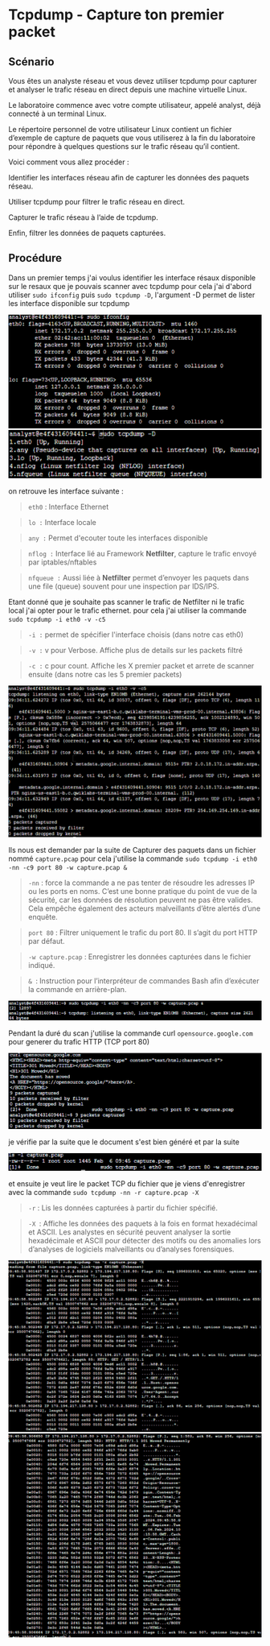 # Tcpdump - Capture ton premier packet
## Scénario 

Vous êtes un analyste réseau et vous devez utiliser tcpdump pour capturer et analyser le trafic réseau en direct depuis une machine virtuelle Linux.

Le laboratoire commence avec votre compte utilisateur, appelé analyst, déjà connecté à un terminal Linux.

Le répertoire personnel de votre utilisateur Linux contient un fichier d’exemple de capture de paquets que vous utiliserez à la fin du laboratoire pour répondre à quelques questions sur le trafic réseau qu’il contient.

Voici comment vous allez procéder :

Identifier les interfaces réseau afin de capturer les données des paquets réseau.

Utiliser tcpdump pour filtrer le trafic réseau en direct.

Capturer le trafic réseau à l’aide de tcpdump.

Enfin, filtrer les données de paquets capturées.

## Procédure

  Dans un premier temps j'ai voulus identifier les interface résaux disponible sur le resaux que je pouvais scanner avec tcpdump pour cela j'ai d'abord utiliser `sudo ifconfig` puis `sudo tcpdump -D`, l'argument -D permet de lister les interface disponible sur tcpdump

![ifconfig](ifconfig.png)
![tcpdump-D](tcpdump-D.png)

on retrouve les interface suivante : 

>`eth0` : Interface Ethernet

>`lo :` Interface locale  

>`any :` Permet d'ecouter toute les interfaces disponible  

>`nflog :` Interface lié au Framework **Netfilter**, capture le trafic envoyé par iptables/nftables  

>`nfqueue :` Aussi liée à **Netfilter** permet d’envoyer les paquets dans une file (queue) souvent pour une inspection par IDS/IPS.

Etant donné que je souhaite pas scanner le trafic de Netfilter ni le trafic local j'ai opter pour le trafic ethernet.
pour cela j'ai utiliser la commande `sudo tcpdump -i eth0 -v -c5`

>`-i :` permet de spécifier l'interface choisis (dans notre cas eth0)  

>`-v :` v pour Verbose. Affiche plus de details sur les packets filtré  

>`-c :` c pour count. Affiche les X premier packet et arrete de scanner ensuite (dans notre cas les 5 premier packets)

![sudo tcpdump -i eth0 -v -c5](tcpdump1.png)

Ils nous est demander par la suite de Capturer des paquets dans un fichier nommé `capture.pcap`  pour cela j'utilise la commande `sudo tcpdump -i eth0 -nn -c9 port 80 -w capture.pcap &`


>`-nn` : force la commande a ne pas tenter de résoudre les adresses IP ou les ports en noms. C’est une bonne pratique du point de vue de la sécurité, car les données de résolution peuvent ne pas être valides. Cela empêche également des acteurs malveillants d’être alertés d’une enquête.

>`port 80` : Filtrer uniquement le trafic du port 80. Il s’agit du port HTTP par défaut.

>`-w capture.pcap` : Enregistrer les données capturées dans le fichier indiqué.

>`& `: Instruction pour l’interpréteur de commandes Bash afin d’exécuter la commande en arrière-plan.

![alt text](image.png)

Pendant la duré du scan j'utilise la commande curl `opensource.google.com` pour generer du trafic HTTP (TCP port 80)

![alt text](image-1.png)

je vérifie par la suite que le document s'est bien généré 
et par la suite 

![alt text](image-2.png)

et ensuite je veut lire le packet TCP du fichier que je viens d'enregistrer avec la commande `sudo tcpdump -nn -r capture.pcap -X`


>`-r` : Lis les données capturées à partir du fichier spécifié.

>`-X `: Affiche les données des paquets à la fois en format hexadécimal et ASCII. Les analystes en sécurité peuvent analyser la sortie hexadécimale et ASCII pour détecter des motifs ou des anomalies lors d’analyses de logiciels malveillants ou d’analyses forensiques.

![alt text](image-3.png)
![alt text](image-4.png)